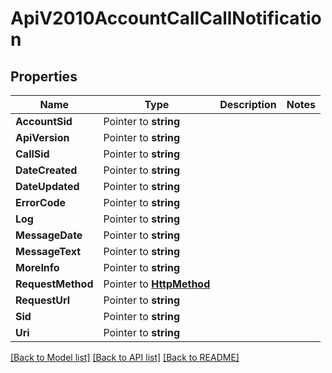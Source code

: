 # ApiV2010AccountCallCallNotification

## Properties

Name | Type | Description | Notes
------------ | ------------- | ------------- | -------------
**AccountSid** | Pointer to **string** |  |
**ApiVersion** | Pointer to **string** |  |
**CallSid** | Pointer to **string** |  |
**DateCreated** | Pointer to **string** |  |
**DateUpdated** | Pointer to **string** |  |
**ErrorCode** | Pointer to **string** |  |
**Log** | Pointer to **string** |  |
**MessageDate** | Pointer to **string** |  |
**MessageText** | Pointer to **string** |  |
**MoreInfo** | Pointer to **string** |  |
**RequestMethod** | Pointer to [**HttpMethod**](http_method.md) |  |
**RequestUrl** | Pointer to **string** |  |
**Sid** | Pointer to **string** |  |
**Uri** | Pointer to **string** |  |

[[Back to Model list]](../README.md#documentation-for-models) [[Back to API list]](../README.md#documentation-for-api-endpoints) [[Back to README]](../README.md)


